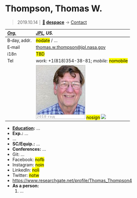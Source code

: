 # Thompson, Thomas W.
> 2019.10.14 ┊ **[🚀](../index/index.md) [despace](index.md)** → [Contact](contact.md)

|*[Org.](contact.md)*|*[JPL](zz_jpl.md), US.*|
|:--|:--|
|B‑day, addr.| <mark>nodate</mark> / … |
|E‑mail| <thomas.w.thompson@jpl.nasa.gov> |
|i18n| <mark>TBD</mark> |
|Tel| *work:* +1(818)354-38-81; *mobile:* <mark>nomobile</mark> |
|| [![](f/contact/t/thompson_001_photo_thumb.jpg)](f/contact/t/thompson_001_photo.jpg) <mark>nosign</mark> [![](f/contact//_001_sign_thumb.jpg)](f/contact//_001_sign.png) |

   - **[Education](edu.md):** …
   - **Exp.:** …
   - …
   - **SC/Equip.:** …
   - **Conferences:** …
   - Git: …
   - Facebook: <mark>nofb</mark>
   - Instagram: <mark>noin</mark>
   - LinkedIn: <mark>noli</mark>
   - Twitter: <mark>notw</mark>
   - <https://www.researchgate.net/profile/Thomas_Thompson4>
   - **As a person:**
      1. …
